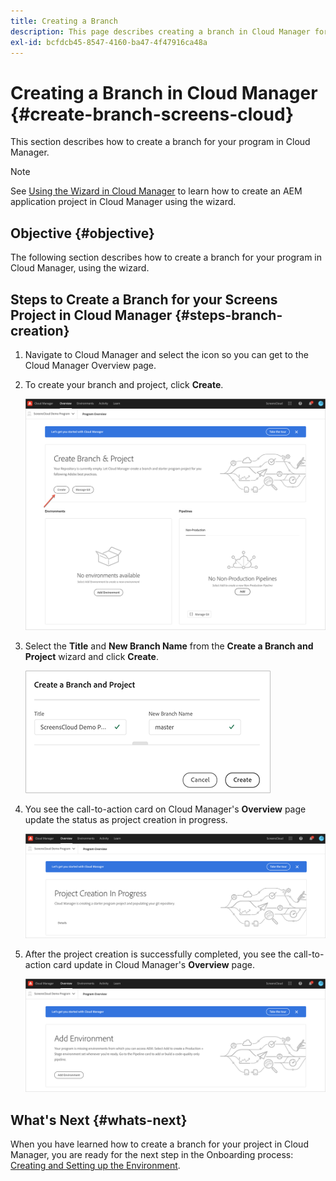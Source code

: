 ```yaml
---
title: Creating a Branch
description: This page describes creating a branch in Cloud Manager for Screens as a Cloud Service.
exl-id: bcfdcb45-8547-4160-ba47-4f47916ca48a
---
```

# Creating a Branch in Cloud Manager {#create-branch-screens-cloud}

This section describes how to create a branch for your program in Cloud Manager.

>[!NOTE]
>See [Using the Wizard in Cloud Manager](https://experienceleague.adobe.com/docs/experience-manager-cloud-service/content/implementing/using-cloud-manager/create-application-project/using-the-wizard.html) to learn how to create an AEM application project in Cloud Manager using the wizard.

## Objective {#objective}

The following section describes how to create a branch for your program in Cloud Manager, using the wizard.

## Steps to Create a Branch for your Screens Project in Cloud Manager {#steps-branch-creation}

1. Navigate to Cloud Manager and select the icon so you can get to the Cloud Manager Overview page.
 
1. To create your branch and project, click **Create**.

   ![image](/help/screens-cloud/assets/onboarding/create-branch1.png)
 
1. Select the **Title** and **New Branch Name** from the **Create a Branch and Project** wizard and click **Create**.

   ![image](/help/screens-cloud/assets/onboarding/create-branch2.png)
 
1. You see the call-to-action card on Cloud Manager's **Overview** page update the status as project creation in progress.

    ![image](/help/screens-cloud/assets/onboarding/create-branch3.png)
 
1. After the project creation is successfully completed, you see the call-to-action card update in Cloud Manager's **Overview** page.  

   ![image](/help/screens-cloud/assets/onboarding/create-branch4.png)

## What's Next {#whats-next}

When you have learned how to create a branch for your project in Cloud Manager, you are ready for the next step in the Onboarding process: [Creating and Setting up the Environment](/help/screens-cloud/onboarding-screens-cloud/creating-an-environment.md).
